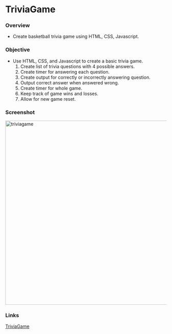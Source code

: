 # TriviaGame

### Overview
* Create basketball trivia game using HTML, CSS, Javascript.

### Objective
* Use HTML, CSS, and Javascript to create a basic trivia game.
  1. Create list of trivia questions with 4 possible answers.
  2. Create timer for answering each question.
  3. Create output for correctly or incorrectly answering question.
  4. Output correct answer when answered wrong.
  5. Create timer for whole game.
  4. Keep track of game wins and losses.
  5. Allow for new game reset.
  
  
### Screenshot
<img width="576" alt="triviagame" src="https://cloud.githubusercontent.com/assets/18523345/20653972/7a941390-b4c9-11e6-8ccb-3e069ae00008.png">

### Links
[TriviaGame](https://joeida.github.io/TriviaGame)

